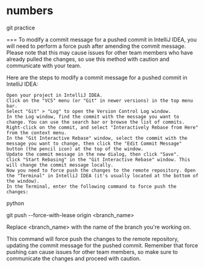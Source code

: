# numbers
git practice

===
To modify a commit message for a pushed commit in IntelliJ IDEA, you will need to perform a force push after amending the commit message. Please note that this may cause issues for other team members who have already pulled the changes, so use this method with caution and communicate with your team.

Here are the steps to modify a commit message for a pushed commit in IntelliJ IDEA:

    Open your project in IntelliJ IDEA.
    Click on the "VCS" menu (or "Git" in newer versions) in the top menu bar.
    Select "Git" > "Log" to open the Version Control Log window.
    In the Log window, find the commit with the message you want to change. You can use the search bar or browse the list of commits.
    Right-click on the commit, and select "Interactively Rebase from Here" from the context menu.
    In the "Git Interactive Rebase" window, select the commit with the message you want to change, then click the "Edit Commit Message" button (the pencil icon) at the top of the window.
    Update the commit message in the new dialog, then click "Save".
    Click "Start Rebasing" in the "Git Interactive Rebase" window. This will change the commit message locally.
    Now you need to force push the changes to the remote repository. Open the "Terminal" in IntelliJ IDEA (it's usually located at the bottom of the window).
    In the Terminal, enter the following command to force push the changes:

python

git push --force-with-lease origin <branch_name>

Replace <branch_name> with the name of the branch you're working on.

This command will force push the changes to the remote repository, updating the commit message for the pushed commit. Remember that force pushing can cause issues for other team members, so make sure to communicate the changes and proceed with caution.
